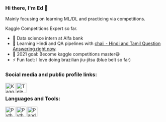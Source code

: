 ### Hi there, I'm Ed 👋

Mainly focusing on learning ML/DL and practicing via competitions.</br>

Kaggle Competitions Expert so far.</br>

- 👷 Data science intern at Alfa bank 
- 🎯 Learning Hindi and QA pipelines with <a href="https://www.kaggle.com/c/chaii-hindi-and-tamil-question-answering">chaii - Hindi and Tamil Question Answering right now</a>.
- 👀 2021 goal: Become kaggle competitions master😅
- ⚡ Fun fact: I love doing brazilian jiu-jitsu (blue belt so far)

### Social media and public profile links:

[<img align="left" alt="Kaggle" width="32px" src="https://img.icons8.com/windows/50/000000/kaggle.png" />][kaggle]
[<img align="left" alt="Telegram" width="32px" src="https://cdn.icon-icons.com/icons2/2807/PNG/512/telegram_icon_178920.png" />][telegram]

<br/>

### Languages and Tools:

<img align="left" alt="Python" width="32px" src="https://cdn.icon-icons.com/icons2/2699/PNG/512/python_logo_icon_168886.png" />
<img align="left" alt="Python" width="32px" src="https://numpy.org/images/logos/numpy.svg" />
<img align="left" alt="Pandas" width="32px" src="https://upload.wikimedia.org/wikipedia/commons/thumb/2/22/Pandas_mark.svg/1200px-Pandas_mark.svg.png" />


[kaggle]: https://www.kaggle.com/edyanakov
[telegram]: https://t.me/edyanakov
<!--
**Edyanakov/Edyanakov** is a ✨ _special_ ✨ repository because its `README.md` (this file) appears on your GitHub profile
